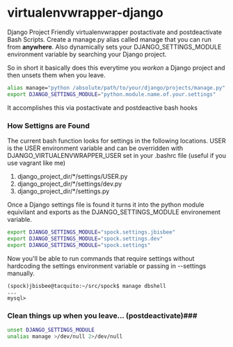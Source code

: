 # virtualenvwrapper-django #

Django Project Friendly virtualenvwrapper postactivate and postdeactivate Bash Scripts.  Create a manage.py alias called manage that you can run from **anywhere**.  Also dynamically sets your DJANGO\_SETTINGS\_MODULE environment variable by searching your Django project.

So in short it basically does this everytime you *workon* a Django project and then unsets them when you leave.

```bash
alias manage="python /absolute/path/to/your/django/projects/manage.py"
export DJANGO_SETTINGS_MODULE="python.module.name.of.your.settings"
```

It accomplishes this via postactivate and postdeactive bash hooks

### How Settigns are Found ###

The current bash function looks for settings in the following locations.  USER is the USER environment variable and can be overridden with DJANGO_VIRTUALENVWRAPPER_USER set in your .bashrc file (useful if you use vagrant like me)

1. django\_project\_dir/\*/settings/USER.py
2. django\_project\_dir/\*/settings/dev.py
3. django\_project\_dir/\*/settings.py

Once a Django settings file is found it turns it into the python module equivilant and exports as the DJANGO_SETTINGS_MODULE environement variable.

```bash
export DJANGO_SETTINGS_MODULE="spock.settings.jbisbee"
export DJANGO_SETTINGS_MODULE="spock.settings.dev"
export DJANGO_SETTINGS_MODULE="spock.settings"
```

Now you'll be able to run commands that require settings without hardcoding the settings environment variable or passing in --settings manually. 

```console
(spock)jbisbee@tacquito:~/src/spock$ manage dbshell
...
mysql>
```

### Clean things up when you leave... (postdeactivate)###

```bash
unset DJANGO_SETTINGS_MODULE
unalias manage >/dev/null 2>/dev/null
```
